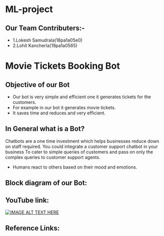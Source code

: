 # ML-project
## Our Team Contributers:-
  * 1.Lokesh Samudrala(18pa1a05e0)
  * 2.Lohit Kancherla(19pa1a0565)
  
# Movie Tickets Booking Bot
## Objective of our Bot
  * Our bot is very simple and efficient one it generates tickets for the customers.
  * For example in our bot it generates movie tickets.
  * It saves time and reduces and very efficient.


## In General what is a Bot?
  Chatbots are a one time investment which helps businesses reduce down on staff required.
  You could integrate a customer support chatbot in your business
  To cater to simple queries of customers and pass on only the complex queries to customer support agents.
  * Humans react to others based on their mood and emotions.

## Block diagram of our Bot:


## YouTube link:
[![IMAGE ALT TEXT HERE](https://img.youtube.com/vi/HKOlvHxlFvA/0.jpg)](https://www.youtube.com/watch?v=HKOlvHxlFvA)


## Reference Links:
